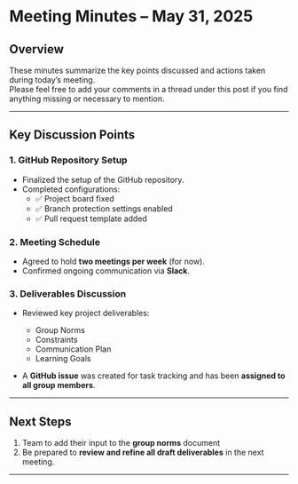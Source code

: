 # Meeting Minutes – May 31, 2025

## Overview

These minutes summarize the key points discussed and actions taken during today’s meeting.  
Please feel free to add your comments in a thread under this post if you find anything missing or necessary to mention.

---

## Key Discussion Points

### **1. GitHub Repository Setup**

- Finalized the setup of the GitHub repository.
- Completed configurations:
  - ✅ Project board fixed  
  - ✅ Branch protection settings enabled  
  - ✅ Pull request template added  

### **2. Meeting Schedule**

- Agreed to hold **two meetings per week** (for now).  
- Confirmed ongoing communication via **Slack**.

### **3. Deliverables Discussion**

- Reviewed key project deliverables:
  - Group Norms  
  - Constraints  
  - Communication Plan  
  - Learning Goals  

- A **GitHub issue** was created for task tracking and has been **assigned to all group members**.

---

## Next Steps

1. Team to add their input to the **group norms** document
3. Be prepared to **review and refine all draft deliverables** in the next meeting.

---

